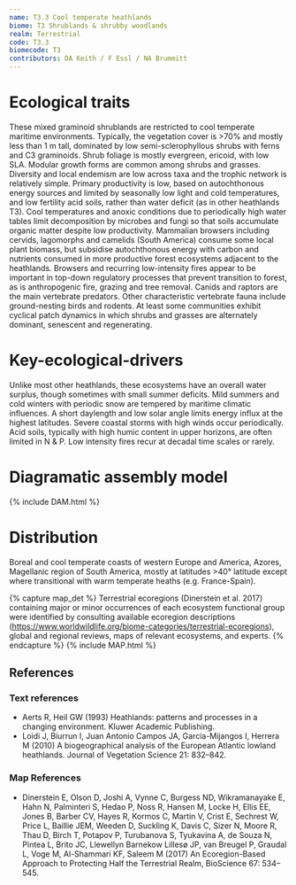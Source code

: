 ```yaml
---
name: T3.3 Cool temperate heathlands
biome: T3 Shrublands & shrubby woodlands
realm: Terrestrial
code: T3.3
biomecode: T3
contributors: DA Keith / F Essl / NA Brummitt
---
```


# Ecological traits

These mixed graminoid shrublands are restricted to cool temperate maritime environments. Typically, the vegetation cover is >70% and mostly less than 1 m tall, dominated by low semi-sclerophyllous shrubs with ferns and C3 graminoids. Shrub foliage is mostly evergreen, ericoid, with low SLA. Modular growth forms are common among shrubs and grasses. Diversity and local endemism are low across taxa and the trophic network is relatively simple. Primary productivity is low, based on autochthonous energy sources and limited by seasonally low light and cold temperatures, and low fertility acid soils, rather than water deficit (as in other heathlands T3). Cool temperatures and anoxic conditions due to periodically high water tables limit decomposition by microbes and fungi so that soils accumulate organic matter despite low productivity. Mammalian  browsers including cervids, lagomorphs and camelids (South America) consume some local plant biomass, but subsidise autochthonous energy with carbon and nutrients consumed in more productive forest ecosystems adjacent to the heathlands. Browsers and recurring low-intensity fires appear to be important in top-down regulatory processes that prevent transition to forest, as is anthropogenic fire, grazing and tree removal. Canids and raptors are the main vertebrate predators. Other characteristic vertebrate fauna include ground-nesting birds and rodents. At least some communities exhibit cyclical patch dynamics in which shrubs and grasses are alternately dominant, senescent and regenerating.

# Key-ecological-drivers

Unlike most other heathlands, these ecosystems have an overall water surplus, though sometimes with small summer deficits. Mild summers and cold winters with periodic snow are tempered by maritime climatic influences. A short daylength and low solar angle limits energy influx at the highest latitudes. Severe coastal storms with high winds occur periodically. Acid soils, typically with high humic content in upper horizons, are often limited in N & P. Low intensity fires recur at decadal time scales or rarely.

# Diagramatic assembly model

{% include DAM.html %}

# Distribution

Boreal and cool temperate coasts of western Europe and America, Azores, Magellanic region of South America, mostly at latitudes >40° latitude except where transitional with warm temperate heaths (e.g. France-Spain).

{% capture map_det %} Terrestrial ecoregions (Dinerstein et al. 2017) containing major or minor occurrences of each ecosystem functional group were identified by consulting available ecoregion descriptions (https://www.worldwildlife.org/biome-categories/terrestrial-ecoregions), global and regional reviews, maps of relevant ecosystems, and experts. {% endcapture %}
{% include MAP.html %}

## References

### Text references

* Aerts R, Heil GW (1993) Heathlands: patterns and processes in a changing environment. Kluwer Academic Publishing.
* Loidi J, Biurrun I, Juan Antonio Campos JA, García-Mijangos I, Herrera M (2010) A biogeographical analysis of the European Atlantic lowland heathlands. Journal of Vegetation Science 21: 832–842.

### Map References

* Dinerstein E, Olson D, Joshi A, Vynne C, Burgess ND, Wikramanayake E, Hahn N, Palminteri S, Hedao P, Noss R, Hansen M, Locke H, Ellis EE, Jones B, Barber CV, Hayes R, Kormos C, Martin V, Crist E, Sechrest W, Price L, Baillie JEM, Weeden D, Suckling K, Davis C, Sizer N, Moore R, Thau D, Birch T, Potapov P, Turubanova S, Tyukavina A, de Souza N, Pintea L, Brito JC, Llewellyn Barnekow Lillesø JP, van Breugel P, Graudal L, Voge M, Al-Shammari KF, Saleem M (2017) An Ecoregion-Based Approach to Protecting Half the Terrestrial Realm, BioScience 67: 534–545.
